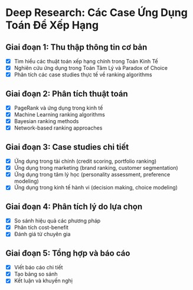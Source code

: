 # Deep Research: Các Case Ứng Dụng Toán Để Xếp Hạng

## Giai đoạn 1: Thu thập thông tin cơ bản
- [x] Tìm hiểu các thuật toán xếp hạng chính trong Toán Kinh Tế
- [x] Nghiên cứu ứng dụng trong Toán Tâm Lý và Paradox of Choice
- [x] Phân tích các case studies thực tế về ranking algorithms

## Giai đoạn 2: Phân tích thuật toán
- [x] PageRank và ứng dụng trong kinh tế
- [x] Machine Learning ranking algorithms
- [x] Bayesian ranking methods
- [x] Network-based ranking approaches

## Giai đoạn 3: Case studies chi tiết
- [x] Ứng dụng trong tài chính (credit scoring, portfolio ranking)
- [x] Ứng dụng trong marketing (brand ranking, customer segmentation)
- [x] Ứng dụng trong tâm lý học (personality assessment, preference modeling)
- [x] Ứng dụng trong kinh tế hành vi (decision making, choice modeling)

## Giai đoạn 4: Phân tích lý do lựa chọn
- [x] So sánh hiệu quả các phương pháp
- [x] Phân tích cost-benefit
- [x] Đánh giá từ chuyên gia

## Giai đoạn 5: Tổng hợp và báo cáo
- [x] Viết báo cáo chi tiết
- [x] Tạo bảng so sánh
- [x] Kết luận và khuyến nghị